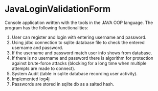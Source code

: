 # JavaLoginValidationForm
Console application written with the tools
in the JAVA OOP language. The program has the following functionalities:
1. User can register and login with entering username and password.
2. Using jdbc connection to sqlite database file to check the entered username and password.
3. If the username and password match user info shows from database.
4. If there is no username and password there is algorithm for
protection against brute-force attacks (blocking for a long time when multiple attempts are made to connect).
5. System Audit (table in sqlite database recording user activity).
6. Implemented log4j
7. Passwords are stored in sqlite db as a salted hash.
